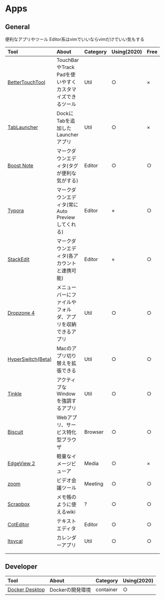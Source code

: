 # Apps
## General
便利なアプリやツール
Editor系はvimでいいならvimだけでいい気もする

| Tool | About | Category | Using(2020) | Free |
|:--|:-|:--|:--|:--|
| [BetterTouchTool](https://folivora.ai/)|TouchBarやTrack Padを使いやすくカスタマイズできるツール|Util|○|×|
| [TabLauncher](https://tablauncher.com/)|DockにTabを追加したLauncherアプリ|Util|○|×|
| [Boost Note](https://boostnote.io/)|マークダウンエディタ(タグが便利な気がする)|Editor|○|○|
| [Typora](https://typora.io/)|マークダウンエディタ(常にAuto Previewしてくれる)|Editor|×|○|
| [StackEdit](https://stackedit.io/app#)|マークダウンエディタ(各アカウントと連携可能)|Editor|×|○|
|[Dropzone 4](https://aptonic.com/)|メニューバーにファイルやフォルダ、アプリを収納できるアプリ|Util|○|○|
|[HyperSwitch(Beta)](https://bahoom.com/hyperswitch/)|Macのアプリ切り替えを拡張できる|Util|○|○|
|[Tinkle](https://tinkle.pqrs.org/)|アクティブなWindowを強調するアプリ|Util|○|○|
|[Biscuit](https://eatbiscuit.com/)|Webアプリ、サービス特化型ブラウザ|Browser|○|○|
|[EdgeView 2](http://edgeview.co.kr/ja/%e3%83%88%e3%83%83%e3%83%97/)|軽量なイメージビューア|Media|○|×|
|[zoom](https://zoom.us/jp-jp/meetings.html)|ビデオ会議ツール|Meeting|○|○|
|[Scrapbox](https://scrapbox.io)|メモ帳のように使えるwiki|?|○|○|
|[CotEditor](https://coteditor.com/)|テキストエディタ|Editor|○|○|
|[Itsycal](https://www.mowglii.com/itsycal/)|カレンダーアプリ|Util|○|○|
||||||
||||||

## Developer

|Tool|About|Category|Using(2020)|
|:--|:-|:-|:-|
| [Docker Desktop](https://www.docker.com/products/docker-desktop)|Dockerの開発環境|container|○|
